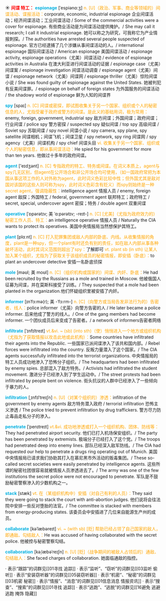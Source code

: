☀ <font color="red">**间谍 特工：**</font>
<font color="sky blue">**espionage**</font> [ˈespiənɑ:ʒ]
<font color="orange">n. [U]（政治、军事、商业等领域的）间谍活动、谍报活动：</font>corporate, economic, industrial espionage 企业间谍活动；经济间谍活动；工业间谍活动 / Some of the commercial activities were a cover for espionage. 有些商业活动是为间谍活动提供掩护。/ She may call it research; I call it industrial espionage. 她可以称之为研究，可我称它为产业情报刺探。/ The authorities have arrested several people suspected of espionage. 官方已经逮捕了几个涉嫌从事间谍活动的人。/ international espionage 国际间谍活动 / American espionage 美国间谍活动 / espionage activity, espionage operations（尤美）间谍活动 / evidence of espionage activities in Australia 在澳大利亚进行间谍活动的证据 / espionage case（尤美）间谍案 / espionage investigation 间谍活动调查 / espionage agent（尤美）间谍 / espionage network（尤美）间谍网 / espionage thriller（尤美）惊险间谍小说 / She was found guilty of espionage against the United States. 她被判犯有反美间谍罪。/ espionage on behalf of foreign states 为外国服务的间谍活动 / the shadowy world of espionage 鲜为人知的间谍界

<font color="sky blue">**spy**</font> [spaɪ] 
<font color="orange">n. [C] 间谍或密探，即试图收集关于另一个国家、组织或个人的秘密信息的人，尤指受雇于政府或警方的间谍。是此义的基础用词，极为常用：</font>enemy, foreign, government, industrial spy 敌方间谍；外国间谍；政府间谍；行业间谍 / police spy 警方密探 / suspected spy 疑似间谍 / top spy 高级间谍 / Soviet spy 苏联间谍 / spy novel 间谍小说 / spy camera, spy plane, spy satellite 间谍相机；间谍飞机；间谍卫星 / spy network, spy ring 间谍网 / spy agency（尤美）间谍机构 / spy chief 间谍头目 <font color="orange">vi. 收集关于另一个国家、组织或个人的秘密信息，即从事间谍活动：</font>He spied for his government for more than ten years. 他做过十多年的政府间谍。

<font color="sky blue">**agent**</font> ['eɪdӡənt] 
<font color="orange">n. [C] 专指政府的特工、特务或间谍。在词义本质上，agent与spy几无区别，但agent在公开场合和非公开场合均可使用，（如一国政府常把为本国从事这项工作的人对外称为agent，此时词义色彩比较中性；但外国尤其是敌对国对该国的这些人则可称为spy，此时词义色彩含有贬义）而spy则始终是一种secret agent，强调隐蔽性：</font>intelligence agent 情报人员 / enemy, foreign agent 敌探；外国特工 / federal, government agent 联邦特工；政府特工 / secret, special, undercover agent 密探；特务 / double agent 双重间谍
           
<font color="sky blue">**operative**</font> [ˈɒpərətɪv; 美 ˈɑ:pərətɪv; -reɪt-]
<font color="orange">n. [C] [尤美]（尤指为政府效力的）秘密工作人员、特工：</font>an intelligence operative 情报人员 / Naturally the CIA wants to protect its operatives. 美国中央情报局当然想保护其特工。

<font color="sky blue">**plant**</font> [plɑːnt] 
<font color="orange">n. [C] 打入犯罪集团或敌人内部的卧底、内线。从收集情报的角度，plant是一种spy，但一个plant有时还负有别的责任，如在敌人内部从事各种破坏活动，此时其词义范围则超出了spy：</font>了解即可 <font color="orange">vt. plant sb (in sth) 让某人加入某个组织，尤指为了获取关于该组织成员的秘密情报，即安插（卧底）：</font>to plant an undercover detective 安插一名卧底侦探
                      
<font color="sky blue">**mole**</font> [məʊl; 美 moʊl]
<font color="orange">n. [C]（组织机构或国家的）间谍、内奸、卧底：</font>He had been recruited by the Russians as a mole and trained in Moscow. 他被俄国人征募为间谍，并在莫斯科接受了训练。/ They suspected that a mole had been planted in the organization.他们怀疑组织里被安插了内奸。
 
<font color="sky blue">**informer**</font> [ɪnˈfɔ:mə(r); 美 -ˈfɔ:rm-]
<font color="orange">n. [C]（向警方或当局告发非法行为的）告密者、线人：</font>police informer（尤英）向警方告密的人 / He later became a police informer. 后来他成了警方的线人。/ One of the gang members had become informer. 一个团伙成员后来变成了告密者。/ a network of informers告密者网络

<font color="sky blue">**infiltrate**</font> [ˈɪnfɪltreɪt]
<font color="orange">vt.&vi. ~ (sb) (into sth)（使）悄悄进入一个地方或组织机构（尤指为了获取情报以攻击此地或此机构）：</font>Some countries have infiltrated their agents into the Republic. 一些国家已派间谍渗入了该共和国内部。/ Rebel forces were infiltrated into the country. 反叛力量潜入了这个国家。/ The CIA agents successfully infiltrated into the terrorist organizations. 中央情报局的特工人员成功地渗入了恐怖分子组织。/ The headquarters had been infiltrated by enemy spies. 总部混入了敌方特务。/ Activists had infiltrated the student movement. 激进分子已经渗入到了学生运动中。/ The street protests had been infiltrated by people bent on violence. 街头抗议的人群中已经渗入了一些倾向于暴力的人。
                      
<font color="sky blue">**infiltration**</font> [ˌɪnfɪlˈtreɪʃn]
<font color="orange">n. [U]（对某个组织的）渗透：</font>infiltration of the government by enemy agents 敌方特务潜入政府 / terrorist infiltration 恐怖主义渗透 / The police tried to prevent infiltration by drug traffickers. 警方尽力防止毒品走私分子的渗入。

<font color="sky blue">**penetrate**</font> [ˈpenɪtreɪt]
<font color="orange">vt.&vi. 成功地渗透或打入一个组织机构、团体、防线等：</font>They had penetrated airport security. 他们已打入机场保安组织。/ The party has been penetrated by extremists. 极端分子已经打入了这个党。/ The troops had penetrated deep into enemy lines. 部队已经深入敌军防线。/ The CIA had requested our help to penetrate a drugs ring operating out of Munich. 美国中央情报局已请求我们协助其打入在慕尼黑市外活动的贩毒集团。/ These so-called secret societies were easily penetrated by intelligence agents. 这些所谓的秘密社团很容易就被情报人员渗透进去了。/ The army was one of the few institutions the secret police were not encouraged to penetrate. 军队是不鼓励秘密警察渗入的少数机构之一。
                      
<font color="sky blue">**stack**</font> [stæk]
<font color="orange">vt. 在（某组织机构中）安插（对自己有利的人员）：</font>They said they were going to stack the court with anti-abortion judges. 他们说将会往法院中安排一些反对堕胎的法官。/ The committee is stacked with members from energy-producing states. 该委员会中安插进了几位来自能源生产州的成员。

<font color="sky blue">**collaborate**</font> [kəˈlæbəreɪt]
<font color="orange">vi. ~ (with sb) [贬] 帮助已经占领了自己国家的敌人，即通敌、勾结敌人：</font>He was accused of having collaborated with the secret police. 他被控与秘密警察勾结。
           
<font color="sky blue">**collaboration**</font> [kəˌlæbəˈreɪʃn]
<font color="orange">n. [U] [贬]（战争期间的被敌人占领后的）通敌、勾结敌人：</font>She faced charges of collaboration. 她面临通敌的指控。

· 表示“跟踪”的词群见[[01寻找 追踪]]
· 表示“监听”、“窃听”的词群见[[03监听 偷听]]
· 表示“安装窃听器”的词群见[[05装窃听器]]
· 表示“机密”、“秘密”的词群见[[03机密 秘密]]
· 表示“情报”、“消息”的词群见[[01信息消息 情报资讯]]
· 表示“搜查”、“搜索”的词群见[[01寻找 追踪]]
· 表示“逃跑”、“逃脱”的词群见[[16避免 逃避 逃跑 掩饰 隐藏]]
